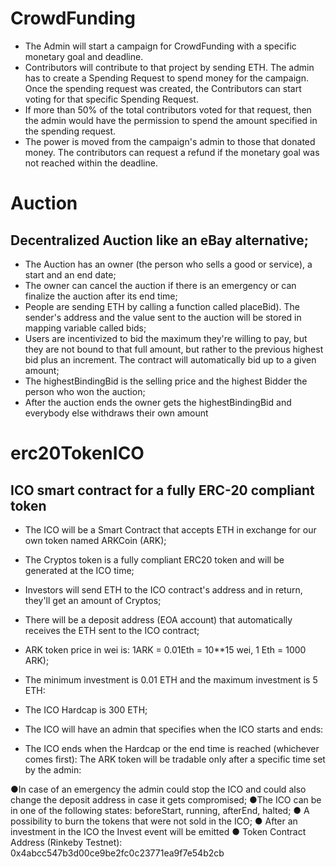 # CrowdFunding
- The Admin will start a campaign for CrowdFunding with a specific monetary goal and
deadline.
- Contributors will contribute to that project by sending ETH.
The admin has to create a Spending Request to spend money for the campaign.
Once the spending request was created, the Contributors can start voting for that
specific Spending Request.
- If more than 50% of the total contributors voted for that request, then the admin would
have the permission to spend the amount specified in the spending request.
- The power is moved from the campaign's admin to those that donated money.
The contributors can request a refund if the monetary goal was not reached within the
deadline.






# Auction
## Decentralized Auction like an eBay alternative;
- The Auction has an owner (the person who sells a good or service), a start and an end
date;
- The owner can cancel the auction if there is an emergency or can finalize the auction
after its end time;
- People are sending ETH by calling a function called placeBid). The sender's address
and the value sent to the auction will be stored in mapping variable called bids;
- Users are incentivized to bid the maximum they're willing to pay, but they are not bound
to that full amount, but rather to the previous highest bid plus an increment. The
contract will automatically bid up to a given amount;
- The highestBindingBid is the selling price and the highest Bidder the person who won
the auction;
- After the auction ends the owner gets the highestBindingBid and everybody else
withdraws their own amount








# erc20TokenICO
## ICO smart contract for a fully ERC-20 compliant token

- The ICO will be a Smart Contract that accepts ETH in exchange for our own token named
ARKCoin (ARK);
- The Cryptos token is a fully compliant ERC20 token and will be generated at the ICO time;
- Investors will send ETH to the ICO contract's address and in return, they'll get an amount of
Cryptos;
- There will be a deposit address (EOA account) that automatically receives the ETH sent to
the ICO contract;

- ARK token price in wei is: 1ARK = 0.01Eth = 10**15 wei, 1 Eth = 1000 ARK);
- The minimum investment is 0.01 ETH and the maximum investment is 5 ETH:

- The ICO Hardcap is 300 ETH;
- The ICO will have an admin that specifies when the ICO starts and ends:
- The ICO ends when the Hardcap or the end time is reached (whichever comes first):
The ARK token will be tradable only after a specific time set by the admin:

●In case of an emergency the admin could stop the ICO and could also change the deposit
address in case it gets compromised;
●The ICO can be in one of the following states: beforeStart, running, afterEnd, halted;
● A possibility to burn the tokens that were not sold in the ICO;
● After an investment in the ICO the Invest event will be emitted
● Token Contract Address (Rinkeby Testnet): 0x4abcc547b3d00ce9be2fc0c23771ea9f7e54b2cb





